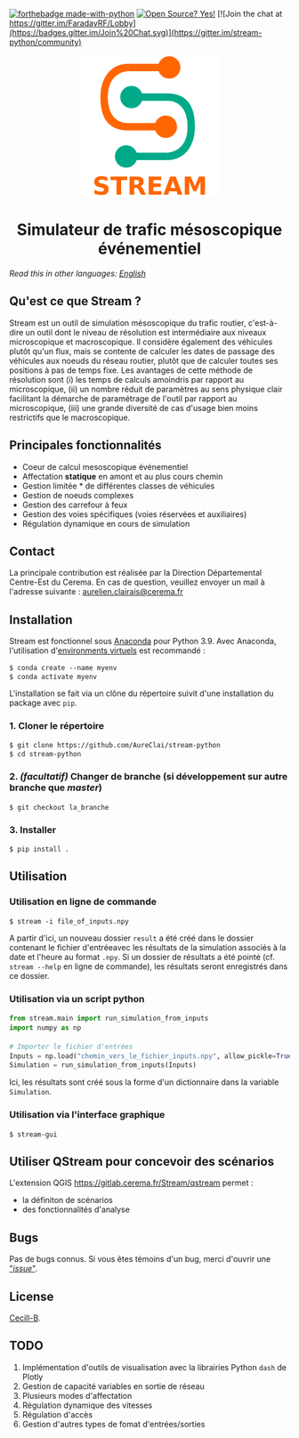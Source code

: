 [![forthebadge made-with-python](http://ForTheBadge.com/images/badges/made-with-python.svg)](https://www.python.org/)
[![Open Source? Yes!](https://badgen.net/badge/Open%20Source%20%3F/Yes%21/blue?icon=github)](https://github.com/Naereen/badges/)
[![Join the chat at https://gitter.im/FaradayRF/Lobby](https://badges.gitter.im/Join%20Chat.svg)](https://gitter.im/stream-python/community)

<p align="center">
  <img src="https://github.com/AureClai/stream-python/blob/master/img/logo_plus_name.png" width=256 height=256/>
</p>

<h1 align="center">Simulateur de trafic mésoscopique événementiel</h1>

_Read this in other languages:_ _[English](https://github.com/AureClai/stream-python/blob/master/README.en.md)_

## Qu'est ce que Stream ?

Stream est un outil de simulation mésoscopique du trafic routier, c'est-à-dire un outil dont le niveau de résolution est intermédiaire aux niveaux microscopique et macroscopique. Il considère également des véhicules plutôt qu'un flux, mais se contente de calculer les dates de passage des véhicules aux noeuds du réseau routier, plutôt que de calculer toutes ses positions à pas de temps fixe.
Les avantages de cette méthode de résolution sont (i) les temps de calculs amoindris par rapport au microscopique, (ii) un nombre réduit de paramètres au sens physique clair facilitant la démarche de paramétrage de l'outil par rapport au microscopique, (iii) une grande diversité de cas d'usage bien moins restrictifs que le macroscopique.

## Principales fonctionnalités

- Coeur de calcul mesoscopique événementiel
- Affectation **statique** en amont et au plus cours chemin
- Gestion limitée \* de différentes classes de véhicules
- Gestion de noeuds complexes
- Gestion des carrefour à feux
- Gestion des voies spécifiques (voies réservées et auxiliaires)
- Régulation dynamique en cours de simulation

## Contact

La principale contribution est réalisée par la Direction Départemental Centre-Est du Cerema. En cas de question, veuillez envoyer un mail à l'adresse suivante :
aurelien.clairais@cerema.fr

## Installation

Stream est fonctionnel sous [Anaconda](https://www.anaconda.com/distribution/) pour Python 3.9.
Avec Anaconda, l'utilisation d'[environments virtuels](https://docs.conda.io/projects/conda/en/latest/user-guide/tasks/manage-environments.html) est recommandé :

```
$ conda create --name myenv
$ conda activate myenv
```

L'installation se fait via un clône du répertoire suivit d'une installation du package avec `pip`.

### 1. Cloner le répertoire

```console
$ git clone https://github.com/AureClai/stream-python
$ cd stream-python
```

### 2. _(facultatif)_ Changer de branche (si développement sur autre branche que _master_)

```console
$ git checkout la_branche
```

### 3. Installer

```console
$ pip install .
```

## Utilisation

### Utilisation en ligne de commande

```
$ stream -i file_of_inputs.npy
```

A partir d'ici, un nouveau dossier `result` a été créé dans le dossier contenant le fichier d'entréeavec les résultats de la simulation associés à la date et l'heure au format `.npy`.
Si un dossier de résultats a été pointé (cf. `stream --help` en ligne de commande), les résultats seront enregistrés dans ce dossier.

### Utilisation via un script python

```python
from stream.main import run_simulation_from_inputs
import numpy as np

# Importer le fichier d'entrées
Inputs = np.load("chemin_vers_le_fichier_inputs.npy", allow_pickle=True).item()
Simulation = run_simulation_from_inputs(Inputs)
```

Ici, les résultats sont créé sous la forme d'un dictionnaire dans la variable `Simulation`.

### Utilisation via l'interface graphique

```
$ stream-gui
```

## Utiliser QStream pour concevoir des scénarios

L'extension QGIS https://gitlab.cerema.fr/Stream/qstream permet :

- la définiton de scénarios
- des fonctionnalités d'analyse

## Bugs

Pas de bugs connus. Si vous êtes témoins d'un bug, merci d'ouvrir une ["_issue_"](https://github.com/AureClai/stream-python/issues/new).

## License

[Cecill-B](http://www.cecill.info/licences/Licence_CeCILL-B_V1-fr.html).

## TODO

1. Implémentation d'outils de visualisation avec la librairies Python `dash` de Plotly
2. Gestion de capacité variables en sortie de réseau
3. Plusieurs modes d'affectation
4. Régulation dynamique des vitesses
5. Régulation d'accès
6. Gestion d'autres types de fomat d'entrées/sorties
